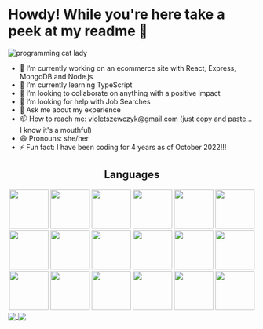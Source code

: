 # Howdy! While you're here take a peek at my readme 👋

![programming cat lady](https://media2.giphy.com/media/LMcB8XospGZO8UQq87/giphy.gif)

- 🔭 I’m currently working on an ecommerce site with React, Express, MongoDB and Node.js
- 🌱 I’m currently learning TypeScript
- 👯 I’m looking to collaborate on anything with a positive impact
- 🤔 I’m looking for help with Job Searches
- 💬 Ask me about my experience
- 📫 How to reach me: violetszewczyk@gmail.com (just copy and paste... I know it's a mouthful)
- 😄 Pronouns: she/her
- ⚡ Fun fact: I have been coding for 4 years as of October 2022!!!

<h2 align="center">Languages</h2>
<div align="center">
          <img src="https://cdn.jsdelivr.net/gh/devicons/devicon/icons/html5/html5-plain-wordmark.svg" width=80 height=80 />
          <img src="https://cdn.jsdelivr.net/gh/devicons/devicon/icons/css3/css3-plain-wordmark.svg" width=80 height=80 />
          <img src="https://cdn.jsdelivr.net/gh/devicons/devicon/icons/javascript/javascript-plain.svg" width=80 height=80 />
          <img src="https://cdn.jsdelivr.net/gh/devicons/devicon/icons/bootstrap/bootstrap-plain-wordmark.svg" width=80 height=80 />
          <img src="https://cdn.jsdelivr.net/gh/devicons/devicon/icons/python/python-original-wordmark.svg" width=80 height=80 />
          <img src="https://cdn.jsdelivr.net/gh/devicons/devicon/icons/flask/flask-original-wordmark.svg" width=80 height=80 />
          <img src="https://cdn.jsdelivr.net/gh/devicons/devicon/icons/mysql/mysql-original-wordmark.svg" width=80 height=80 />
          <img src="https://cdn.jsdelivr.net/gh/devicons/devicon/icons/java/java-original-wordmark.svg" width=80 height=80 />
          <img src="https://cdn.jsdelivr.net/gh/devicons/devicon/icons/spring/spring-original-wordmark.svg" width=80 height=80 />
          <img src="https://cdn.jsdelivr.net/gh/devicons/devicon/icons/mongodb/mongodb-original-wordmark.svg" width=80 height=80 />
          <img src="https://cdn.jsdelivr.net/gh/devicons/devicon/icons/express/express-original-wordmark.svg" width=80 height=80 />
          <img src="https://cdn.jsdelivr.net/gh/devicons/devicon/icons/react/react-original-wordmark.svg" width=80 height=80 />
          <img src="https://cdn.jsdelivr.net/gh/devicons/devicon/icons/nodejs/nodejs-original-wordmark.svg" width=80 height=80 />
          <img src="https://cdn.jsdelivr.net/gh/devicons/devicon/icons/vscode/vscode-original-wordmark.svg" width=80 height=80 />
          <img src="https://cdn.jsdelivr.net/gh/devicons/devicon/icons/markdown/markdown-original.svg" width=80 height=80 />
          <img src="https://cdn.jsdelivr.net/gh/devicons/devicon/icons/github/github-original-wordmark.svg" width=80 height=80 />
          <img src="https://cdn.jsdelivr.net/gh/devicons/devicon/icons/git/git-original-wordmark.svg" width=80 height=80 />
          <img src="https://cdn.jsdelivr.net/gh/devicons/devicon/icons/amazonwebservices/amazonwebservices-original-wordmark.svg" width=80 height=80 />
</div> 
          
<a href="https://github.com/violetmaria/github-readme-stats">
 <img align="center" src="https://github-readme-stats.vercel.app/api?username=violetmaria&hide=stars&count_private=true&theme=dracula&show_icons=true"/>
</a>
<a href="https://github.com/violetmaria/github-readme-stats">
  <img align="center" src="https://github-readme-stats.vercel.app/api/top-langs/?username=violetmaria&layout=compact&theme=dracula" />
</a>
